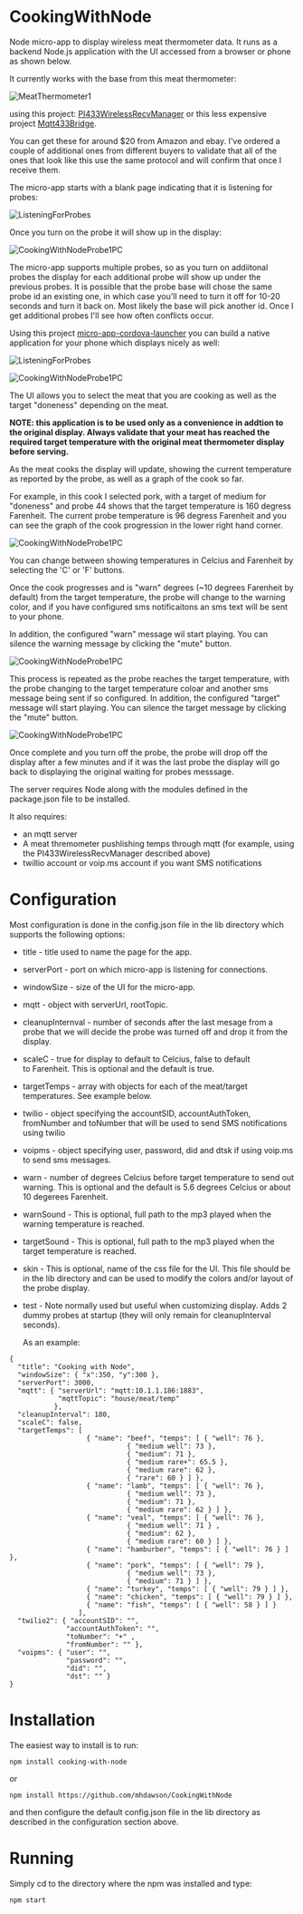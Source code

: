 # CookingWithNode

Node micro-app to display wireless meat thermometer data.  It runs
as a backend Node.js application with the UI accessed from a browser
or phone as shown below.

It currently works with the base from this meat thermometer:

![MeatThermometer1](https://raw.githubusercontent.com/mhdawson/PI433WirelessRecvManager/master/pictures/MeatThermometer1.jpg)

using this project: [PI433WirelessRecvManager](https://github.com/mhdawson/PI433WirelessRecvManager) or this less expensive project
[Mqtt433Bridge](https://github.com/mhdawson/arduino-esp8266/tree/master/Mqtt433Bridge).

You can get these for around $20 from Amazon and ebay.  I've ordered a couple
of additional ones from different buyers to validate that all of the ones
that look like this use the same protocol
and will confirm that once I receive them.

The micro-app starts with a blank page indicating that it is listening for
probes:

![ListeningForProbes](https://raw.githubusercontent.com/mhdawson/CookingWithNode/master/pictures/CookingWithNodeWaitingPC.png)

Once you turn on the probe it will show up in the display:

![CookingWithNodeProbe1PC](https://raw.githubusercontent.com/mhdawson/CookingWithNode/master/pictures/CookingWithNodeProbe1PC.png)

The micro-app supports multiple probes, so as you turn on addiitonal
probes the display for each additional probe will show up under the
previous probes. It is possible that the probe base will chose the
same probe id an existing one, in which case you'll need to turn it
off for 10-20 seconds and turn it back on. Most likely the base will
pick another id.  Once I get additional probes I'll see how often
conflicts occur.

Using this project [micro-app-cordova-launcher](https://github.com/mhdawson/micro-app-cordova-launcher) you can build a native application for your phone which displays nicely as
well:

![ListeningForProbes](https://raw.githubusercontent.com/mhdawson/CookingWithNode/master/pictures/CookingWithNodeWaitingPhone.png)


![CookingWithNodeProbe1PC](https://raw.githubusercontent.com/mhdawson/CookingWithNode/master/pictures/CookingWithNodeProbe1Phone.png)

The UI allows you to select the meat that you are cooking as well as the target "doneness" depending on the meat.

**NOTE: this application is to be used only as a convenience in addtion to the
original display.  Always validate that your meat has reached the required
target temperature with the original meat thermometer display before serving.**

As the meat cooks the display will update, showing the current
temperature as reported by the probe, as well as a graph of the cook
so far.  

For example, in this cook I selected pork, with a target of medium
for "doneness" and probe 44 shows that the target temperature is
160 degress Farenheit.  The current probe temperature is 96 degress
Farenheit and you can see the graph of the cook progression in the
lower right hand corner.

![CookingWithNodeProbe1PC](https://raw.githubusercontent.com/mhdawson/CookingWithNode/master/pictures/CookingWithNodeProbe1PC98.png)

You can change between showing temperatures in Celcius and Farenheit by
selecting the 'C' or 'F' buttons.

Once the cook progresses and is "warn" degrees (~10 degrees Farenheit by
default) from the target temperature,
the probe will change to the warning color, and if you have configured sms
notificaitons an sms text will be sent to your phone.

In addition, the configured "warn" message wil start playing.  You can
silence the warning message by clicking the "mute" button.

![CookingWithNodeProbe1PC](https://raw.githubusercontent.com/mhdawson/CookingWithNode/master/pictures/CookingWithNodeProbe1PC151.png)

This process is repeated as the probe reaches the target temperature,
with the probe changing to the target temperature coloar and another
sms message being sent if so configured. In addition, the configured
"target" message will start playing.  You can silence the target
message by clicking the "mute" button.

![CookingWithNodeProbe1PC](https://raw.githubusercontent.com/mhdawson/CookingWithNode/master/pictures/CookingWithNodeProbe1PC160.png)

Once complete and you turn off the probe, the probe will drop off
the display after a few minutes and if it was the last probe the
display will go back to displaying the original waiting
for probes messsage.

The server requires Node along with the modules defined in the
package.json file to be installed.

It also requires:

* an mqtt server
* A meat thremometer pushlishing temps through mqtt (for example,
  using the PI433WirelessRecvManager described above)
* twillio account or voip.ms account if you want SMS notifications

# Configuration

Most configuration is done in the config.json file in the lib
directory which supports the following options:

* title - title used to name the page for the app.
* serverPort - port on which micro-app is listening for connections.
* windowSize - size of the UI for the micro-app.
* mqtt - object with serverUrl, rootTopic.
* cleanupInternval - number of seconds after the last mesage from a
  probe that we will decide the probe was turned off and drop it
  from the display.
* scaleC - true for display to default to Celcius, false to default  
  to Farenheit.  This is optional and the default is true.
* targetTemps - array with objects for each of the meat/target
  temperatures.  See example below.
* twilio - object specifying the accountSID, accountAuthToken, fromNumber
  and toNumber that will be used to send SMS notifications using twilio
* voipms - object specifying user, password, did and dtsk if using voip.ms
  to send sms messages.
* warn - number of degrees Celcius before target temperature to send
  out warning. This is optional and the default is 5.6 degrees Celcius or
  about 10 degerees Farenheit.
* warnSound - This is optional, full path to the mp3 played
  when the warning temperature is reached.
* targetSound - This is optional, full path to the mp3 played
  when the target temperature is reached.
* skin - This is optional, name of the css file for the UI.  This file
  should be in the lib directory and can be used to modify
  the colors and/or layout of the probe display.
* test - Note normally used but useful when customizing display.  Adds 2
  dummy probes at startup (they will only remain for cleanupInterval
  seconds).

  As an example:

```
{
  "title": "Cooking with Node",
  "windowSize": { "x":350, "y":300 },
  "serverPort": 3000,
  "mqtt": { "serverUrl": "mqtt:10.1.1.186:1883",
            "mqttTopic": "house/meat/temp"
           },
  "cleanupInterval": 180,
  "scaleC": false,
  "targetTemps": [
                   { "name": "beef", "temps": [ { "well": 76 },
                             { "medium well": 73 },
                             { "medium": 71 },
                             { "medium rare+": 65.5 },
                             { "medium rare": 62 },
                             { "rare": 60 } ] },
                   { "name": "lamb", "temps": [ { "well": 76 },
                             { "medium well": 73 },
                             { "medium": 71 },
                             { "medium rare": 62 } ] },
                   { "name": "veal", "temps": [ { "well": 76 },
                             { "medium well": 71 } ,
                             { "medium": 62 },
                             { "medium rare": 60 } ] },
                   { "name": "hamburber", "temps": [ { "well": 76 } ] },
                   { "name": "pork", "temps": [ { "well": 79 },
                             { "medium well": 73 },
                             { "medium": 71 } ] },
                   { "name": "turkey", "temps": [ { "well": 79 } ] },
                   { "name": "chicken", "temps": [ { "well": 79 } ] },
                   { "name": "fish", "temps": [ { "well": 58 } ] }
                 ],
  "twilio2": { "accountSID": "",
              "accountAuthToken": "",
              "toNumber": "+" ,
              "fromNumber": "" },
  "voipms": { "user": "",
              "password": "",
              "did": "",
              "dst": "" }
}
```


# Installation

The easiest way to install is to run:

```
npm install cooking-with-node
```

or

```
npm install https://github.com/mhdawson/CookingWithNode
```

and then configure the default config.json file in the lib directory
as described in the configuration section above.

# Running

Simply cd to the directory where the npm was installed and type:

```
npm start
```
